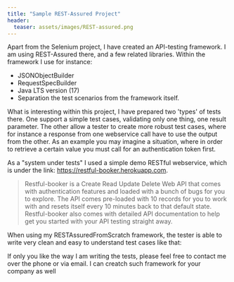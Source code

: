 ```yaml
---
title: "Sample REST-Assured Project"
header:
  teaser: assets/images/REST-assured.png
---
```


Apart from the Selenium project, I have created an API-testing framework. I am using REST-Assured there, and a few related libraries. 
Within the framework I use for instance: 
* JSONObjectBuilder
* RequestSpecBuilder
* Java LTS version (17)
* Separation the test scenarios from the framework itself.

What is interesting within this project, I have prepared two 'types' of tests there. One support a simple test cases,
validating only one thing, one result parameter. The other allow a tester to create more robust test cases, where for instance
a response from one webservice call have to use the output from the other. As an example you may imagine a situation,
where in order to retrieve a certain value you must call for an authentication token first.

As a "system under tests" I used a simple demo RESTful webservice, which is under the link: https://restful-booker.herokuapp.com.
>Restful-booker is a Create Read Update Delete Web API that comes with authentication features and loaded with a bunch of bugs for you to explore. The API comes pre-loaded with 10 records for you to work with and resets itself every 10 minutes back to that default state. Restful-booker also comes with detailed API documentation to help get you started with your API testing straight away.

When using my RESTAssuredFromScratch framework, the tester is able to write very clean and easy to understand test cases like that:

<script src="https://gist.github.com/AdamSajewicz/6adfb9762e69f3690d680a96a30c9c44.js"></script>

If only you like the way I am writing the tests, please feel free to contact me over the phone or via email. I can creatch such framework for your company as well
